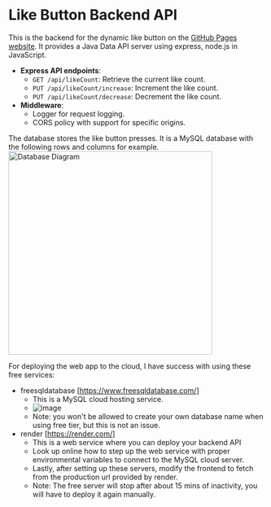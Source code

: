 # Like Button Backend API
This is the backend for the dynamic like button on the [GitHub Pages website](https://hongjinhao.github.io).
It provides a Java Data API server using express, node.js in JavaScript. 

- **Express API endpoints**:
  - `GET /api/likeCount`: Retrieve the current like count.
  - `PUT /api/likeCount/increase`: Increment the like count.
  - `PUT /api/likeCount/decrease`: Decrement the like count.
- **Middleware**:
  - Logger for request logging.
  - CORS policy with support for specific origins.

The database stores the like button presses. It is a MySQL database with the following rows and columns for example.  
<img src="https://github.com/user-attachments/assets/31f4426b-2a38-4a4d-bf14-dc24f3440e87" alt="Database Diagram" width="400">



For deploying the web app to the cloud, I have success with using these free services:
- freesqldatabase [https://www.freesqldatabase.com/]
  - This is a MySQL cloud hosting service.
  - ![image](https://github.com/user-attachments/assets/873bea02-68bf-43ae-9960-60bb14475337)
  - Note: you won't be allowed to create your own database name when using free tier, but this is not an issue. 
- render [https://render.com/]
  - This is a web service where you can deploy your backend API
  - Look up online how to step up the web service with proper environmental variables to connect to the MySQL cloud server.
  - Lastly, after setting up these servers, modify the frontend to fetch from the production url provided by render.
  - Note: The free server will stop after about 15 mins of inactivity, you will have to deploy it again manually. 
